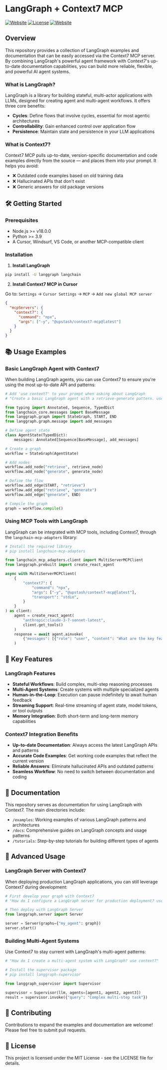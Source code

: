 # LangGraph + Context7 MCP

[![Website](https://img.shields.io/badge/Website-langchain.com-blue)](https://langchain.com/langgraph) [![License](https://img.shields.io/badge/License-MIT-green.svg)](LICENSE) [![Website](https://img.shields.io/badge/Website-context7.com-blue)](https://context7.com)

## Overview

This repository provides a collection of LangGraph examples and documentation that can be easily accessed via the Context7 MCP server. By combining LangGraph's powerful agent framework with Context7's up-to-date documentation capabilities, you can build more reliable, flexible, and powerful AI agent systems.

### What is LangGraph?

LangGraph is a library for building stateful, multi-actor applications with LLMs, designed for creating agent and multi-agent workflows. It offers three core benefits:

- **Cycles**: Define flows that involve cycles, essential for most agentic architectures
- **Controllability**: Gain enhanced control over application flow
- **Persistence**: Maintain state and persistence in your LLM applications

### What is Context7?

Context7 MCP pulls up-to-date, version-specific documentation and code examples directly from the source — and places them into your prompt. It helps you avoid:

- ❌ Outdated code examples based on old training data
- ❌ Hallucinated APIs that don't exist
- ❌ Generic answers for old package versions

## 🛠️ Getting Started

### Prerequisites

- Node.js >= v18.0.0
- Python >= 3.9
- A Cursor, Windsurf, VS Code, or another MCP-compatible client

### Installation

1. **Install LangGraph**

```bash
pip install -U langgraph langchain
```

2. **Install Context7 MCP in Cursor**

Go to: `Settings` -> `Cursor Settings` -> `MCP` -> `Add new global MCP server`

```json
{
  "mcpServers": {
    "context7": {
      "command": "npx",
      "args": ["-y", "@upstash/context7-mcp@latest"]
    }
  }
}
```

## 📚 Usage Examples

### Basic LangGraph Agent with Context7

When building LangGraph agents, you can use Context7 to ensure you're using the most up-to-date API and patterns:

```python
# Add 'use context7' to your prompt when asking about LangGraph
# "Create a basic LangGraph agent with a retrieve-generate pattern. use context7"

from typing import Annotated, Sequence, TypedDict
from langchain_core.messages import BaseMessage
from langgraph.graph import StateGraph, START, END
from langgraph.graph.message import add_messages

# Define agent state
class AgentState(TypedDict):
    messages: Annotated[Sequence[BaseMessage], add_messages]

# Create a graph
workflow = StateGraph(AgentState)

# Add nodes
workflow.add_node("retrieve", retrieve_node)
workflow.add_node("generate", generate_node)

# Define the flow
workflow.add_edge(START, "retrieve")
workflow.add_edge("retrieve", "generate")
workflow.add_edge("generate", END)

# Compile the graph
graph = workflow.compile()
```

### Using MCP Tools with LangGraph

LangGraph can be integrated with MCP tools, including Context7, through the `langchain-mcp-adapters` library:

```python
# Install the required library
# pip install langchain-mcp-adapters

from langchain_mcp_adapters.client import MultiServerMCPClient
from langgraph.prebuilt import create_react_agent

async with MultiServerMCPClient(
    {
        "context7": {
            "command": "npx",
            "args": ["-y", "@upstash/context7-mcp@latest"],
            "transport": "stdio",
        }
    }
) as client:
    agent = create_react_agent(
        "anthropic:claude-3-7-sonnet-latest",
        client.get_tools()
    )
    response = await agent.ainvoke(
        {"messages": [{"role": "user", "content": "What are the key features of LangGraph? use context7"}]}
    )
```

## 🌟 Key Features

### LangGraph Features

- **Stateful Workflows**: Build complex, multi-step reasoning processes
- **Multi-Agent Systems**: Create systems with multiple specialized agents
- **Human-in-the-Loop**: Execution can pause indefinitely to await human feedback
- **Streaming Support**: Real-time streaming of agent state, model tokens, or tool outputs
- **Memory Integration**: Both short-term and long-term memory capabilities

### Context7 Integration Benefits

- **Up-to-date Documentation**: Always access the latest LangGraph APIs and patterns
- **Accurate Code Examples**: Get working code examples that reflect the current version
- **Reliable Answers**: Eliminate hallucinated APIs and outdated patterns
- **Seamless Workflow**: No need to switch between documentation and coding

## 📘 Documentation

This repository serves as documentation for using LangGraph with Context7. The main directories include:

- `/examples`: Working examples of various LangGraph patterns and architectures
- `/docs`: Comprehensive guides on LangGraph concepts and usage patterns
- `/tutorials`: Step-by-step tutorials for building different types of agents

## 🔧 Advanced Usage

### LangGraph Server with Context7

When deploying production LangGraph applications, you can still leverage Context7 during development:

```python
# First develop your graph with Context7
# "How do I configure a LangGraph server for production deployment? use context7"

# Then deploy with LangGraph Server
from langgraph.server import Server

server = Server(graphs={"my_agent": graph})
server.start()
```

### Building Multi-Agent Systems

Use Context7 to stay current with LangGraph's multi-agent patterns:

```python
# "How do I create a multi-agent system with LangGraph? use context7"

# Install the supervisor package
# pip install langgraph-supervisor

from langgraph_supervisor import Supervisor

supervisor = Supervisor(llm, agents=[agent1, agent2, agent3])
result = supervisor.invoke({"query": "Complex multi-step task"})
```

## 🤝 Contributing

Contributions to expand the examples and documentation are welcome! Please feel free to submit pull requests.

## 📄 License

This project is licensed under the MIT License - see the LICENSE file for details. 